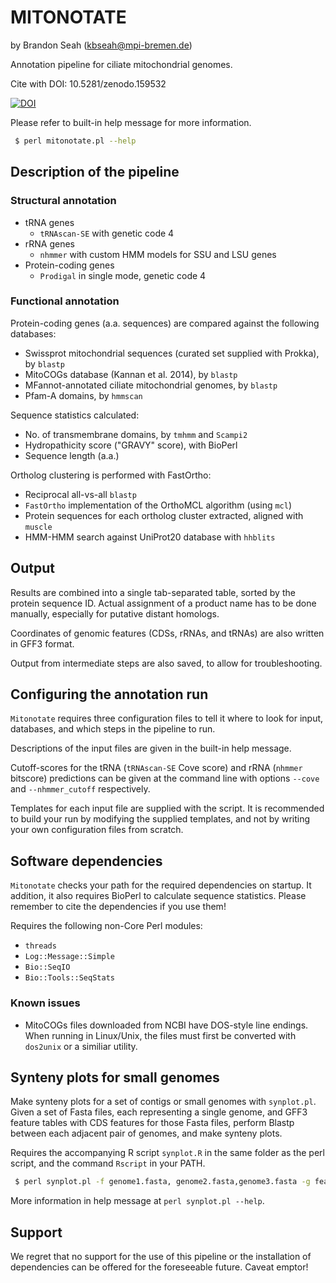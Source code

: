 # MITONOTATE

by Brandon Seah (kbseah@mpi-bremen.de)

Annotation pipeline for ciliate mitochondrial genomes.

Cite with DOI: 10.5281/zenodo.159532

[![DOI](https://www.zenodo.org/badge/59751545.svg)](https://www.zenodo.org/badge/latestdoi/59751545)

Please refer to built-in help message for more information.

```bash
 $ perl mitonotate.pl --help
```

## Description of the pipeline

### Structural annotation

* tRNA genes
  * `tRNAscan-SE` with genetic code 4
* rRNA genes
  * `nhmmer` with custom HMM models for SSU and LSU genes
* Protein-coding genes
  * `Prodigal` in single mode, genetic code 4

### Functional annotation

Protein-coding genes (a.a. sequences) are compared against the following databases:

* Swissprot mitochondrial sequences (curated set supplied with Prokka), by `blastp`
* MitoCOGs database (Kannan et al. 2014), by `blastp`
* MFannot-annotated ciliate mitochondrial genomes, by `blastp`
* Pfam-A domains, by `hmmscan`

Sequence statistics calculated:

* No. of transmembrane domains, by `tmhmm` and `Scampi2`
* Hydropathicity score ("GRAVY" score), with BioPerl
* Sequence length (a.a.)

Ortholog clustering is performed with FastOrtho:

* Reciprocal all-vs-all `blastp`
* `FastOrtho` implementation of the OrthoMCL algorithm (using `mcl`)
* Protein sequences for each ortholog cluster extracted, aligned with `muscle`
* HMM-HMM search against UniProt20 database with `hhblits`

## Output

Results are combined into a single tab-separated table, sorted by the protein sequence ID. Actual assignment of a product name has to be done manually, especially for putative distant homologs.

Coordinates of genomic features (CDSs, rRNAs, and tRNAs) are also written in GFF3 format. 

Output from intermediate steps are also saved, to allow for troubleshooting.

## Configuring the annotation run

`Mitonotate` requires three configuration files to tell it where to look for input, databases, and which steps in the pipeline to run.

Descriptions of the input files are given in the built-in help message.

Cutoff-scores for the tRNA (`tRNAscan-SE` Cove score) and rRNA (`nhmmer` bitscore) predictions can be given at the command line with options `--cove` and `--nhmmer_cutoff` respectively.

Templates for each input file are supplied with the script. It is recommended to build your run by modifying the supplied templates, and not by writing your own configuration files from scratch.

## Software dependencies

`Mitonotate` checks your path for the required dependencies on startup. It addition, it also requires BioPerl to calculate sequence statistics. Please remember to cite the dependencies if you use them!

Requires the following non-Core Perl modules:
* `threads`
* `Log::Message::Simple`
* `Bio::SeqIO`
* `Bio::Tools::SeqStats`

### Known issues

* MitoCOGs files downloaded from NCBI have DOS-style line endings. When running in Linux/Unix, the files must first be converted with `dos2unix` or a similiar utility.

## Synteny plots for small genomes

Make synteny plots for a set of contigs or small genomes with `synplot.pl`. Given a set of Fasta files, each representing a single genome, and GFF3 feature tables with CDS features for those Fasta files, perform Blastp between each adjacent pair of genomes, and make synteny plots.

Requires the accompanying R script `synplot.R` in the same folder as the perl script, and the command `Rscript` in your PATH.

```bash
 $ perl synplot.pl -f genome1.fasta, genome2.fasta,genome3.fasta -g features1.gff,features2.gff,features3.gff -o output_prefix
```

More information in help message at `perl synplot.pl --help`. 

## Support

We regret that no support for the use of this pipeline or the installation of dependencies can be offered for the foreseeable future. Caveat emptor!
